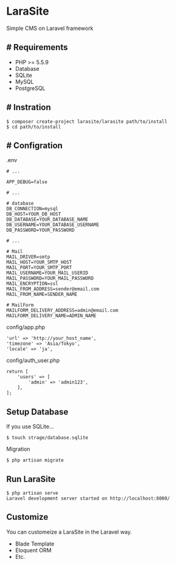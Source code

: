 # LaraSite
Simple CMS on Laravel framework

## # Requirements
- PHP >= 5.5.9
- Database
 - SQLite
 - MySQL
 - PostgreSQL

## # Instration
```
$ composer create-project larasite/larasite path/to/install
$ cd path/to/install
```

## # Configration

 .env
```
# ...

APP_DEBUG=false

# ...

# database
DB_CONNECTION=mysql
DB_HOST=YOUR_DB_HOST
DB_DATABASE=YOUR_DATABASE_NAME
DB_USERNAME=YOUR_DATABASE_USERNAME
DB_PASSWORD=YOUR_PASSWORD

# ...

# Mail
MAIL_DRIVER=smtp
MAIL_HOST=YOUR_SMTP_HOST
MAIL_PORT=YOUR_SMTP_PORT
MAIL_USERNAME=YOUR_MAIL_USERID
MAIL_PASSWORD=YOUR_MAIL_PASSWORD
MAIL_ENCRYPTION=ssl
MAIL_FROM_ADDRESS=sender@email.com
MAIL_FROM_NAME=SENDER_NAME

# MailForm
MAILFORM_DELIVERY_ADDRESS=admin@email.com
MAILFORM_DELIVERY_NAME=ADMIN_NAME
```

config/app.php
```
'url' => 'http://your_host_name',
'timezone' => 'Asia/Tokyo',
'locale' => 'ja',
```

config/auth_user.php
```
return [
    'users' => [
        'admin' => 'admin123',
    ],
];
```

## Setup Database
If you use SQLite...
```
$ touch strage/database.sqlite
```

Migration
```
$ php artisan migrate
```

## Run LaraSite
```
$ php artisan serve
Laravel development server started on http://localhost:8000/
```

## Customize

You can customeize a LaraSite in the Laravel way.
- Blade Template
- Eloquent ORM
- Etc.
